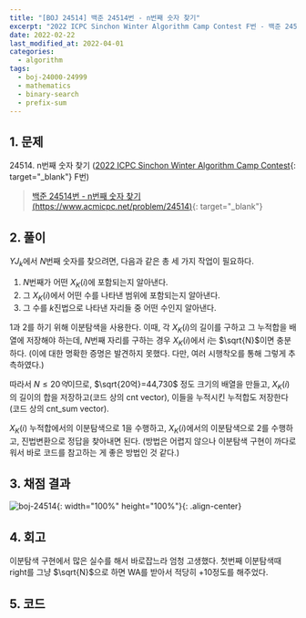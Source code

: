 ```yaml
---
title: "[BOJ 24514] 백준 24514번 - n번째 숫자 찾기"
excerpt: "2022 ICPC Sinchon Winter Algorithm Camp Contest F번 - 백준 24514번 n번째 숫자 찾기 풀이"
date: 2022-02-22
last_modified_at: 2022-04-01
categories:
  - algorithm
tags:
  - boj-24000-24999
  - mathematics
  - binary-search
  - prefix-sum
---
```


## 1. 문제
$24514$. n번째 숫자 찾기 ([2022 ICPC Sinchon Winter Algorithm Camp Contest](https://burningfalls.github.io/contest/2022-swac-baekjoon-contest/){: target="_blank"} F번)

> [백준 24514번 - n번째 숫자 찾기 (https://www.acmicpc.net/problem/24514)](https://www.acmicpc.net/problem/24514){: target="_blank"}

## 2. 풀이

$YJ_k$에서 $N$번째 숫자를 찾으려면, 다음과 같은 총 세 가지 작업이 필요하다.

1. $N$번째가 어떤 $X_K(i)$에 포함되는지 알아낸다.
2. 그 $X_K(i)$에서 어떤 수를 나타낸 범위에 포함되는지 알아낸다.
3. 그 수를 $k$진법으로 나타낸 자리들 중 어떤 수인지 알아낸다.

$1$과 $2$를 하기 위해 이분탐색을 사용한다. 이때, 각 $X_K(i)$의 길이를 구하고 그 누적합을 배열에 저장해야 하는데, $N$번째 자리를 구하는 경우 $X_K(i)$에서 $i$는 $\sqrt{N}$이면 충분하다. (이에 대한 명확한 증명은 발견하지 못했다. 다만, 여러 시행착오를 통해 그렇게 추측하였다.) 

따라서 $N\leq 20억$이므로, $\sqrt{20억}=44,730$ 정도 크기의 배열을 만들고, $X_K(i)$의 길이의 합을 저장하고(코드 상의 cnt vector), 이들을 누적시킨 누적합도 저장한다(코드 상의 cnt_sum vector). 

$X_K(i)$ 누적합에서의 이분탐색으로 $1$을 수행하고, $X_K(i)$에서의 이분탐색으로 $2$를 수행하고, 진법변환으로 정답을 찾아내면 된다. (방법은 어렵지 않으나 이분탐색 구현이 까다로워서 바로 코드를 참고하는 게 좋은 방법인 것 같다.)

## 3. 채점 결과

![boj-24514](https://user-images.githubusercontent.com/30232837/161201592-46c663b4-a0cb-42a2-9c1d-a693bb9f66bf.png "boj-24514"){: width="100%" height="100%"}{: .align-center}

## 4. 회고

이분탐색 구현에서 많은 실수를 해서 바로잡느라 엄청 고생했다. 첫번째 이분탐색때 right를 그냥 $\sqrt{N}$으로 하면 WA를 받아서 적당히 +10정도를 해주었다.

## 5. 코드

<script src="https://gist.github.com/BurningFalls/538c47c6c10a33c85c3cb1288753aa42.js"></script>